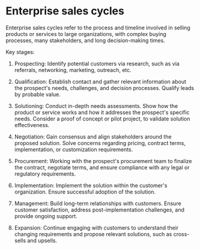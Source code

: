 # Enterprise sales cycles

Enterprise sales cycles refer to the process and timeline involved in selling products or services to large organizations, with complex buying processes, many stakeholders, and long decision-making times.

Key stages:

1. Prospecting: Identify potential customers via research, such as via referrals, networking, marketing, outreach, etc.

2. Qualification: Establish contact and gather relevant information about the prospect's needs, challenges, and decision processes. Qualify leads by probable value.

3. Solutioning: Conduct in-depth needs assessments. Show how the product or service works and how it addresses the prospect's specific needs. Consider a proof of concept or pilot project, to validate solution effectiveness.

4. Negotiation: Gain consensus and align stakeholders around the proposed solution. Solve concerns regarding pricing, contract terms, implementation, or customization requirements.

5. Procurement: Working with the prospect's procurement team to finalize the contract, negotiate terms, and ensure compliance with any legal or regulatory requirements.

6. Implementation: Implement the solution within the customer's organization. Ensure successful adoption of the solution.

7. Management: Build long-term relationships with customers. Ensure customer satisfaction, address post-implementation challenges, and provide ongoing support.

8. Expansion: Continue engaging with customers to understand their changing requirements and propose relevant solutions, such as cross-sells and upsells.

